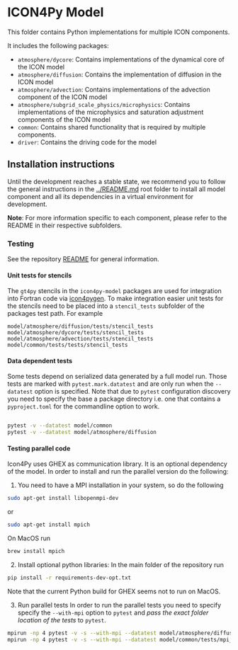 # ICON4Py Model

This folder contains Python implementations for multiple ICON components.

It includes the following packages:

- `atmosphere/dycore`: Contains implementations of the dynamical core of the ICON model
- `atmosphere/diffusion`: Contains the implementation of diffusion in the ICON model
- `atmosphere/advection`: Contains implementations of the advection component of the ICON model
- `atmosphere/subgrid_scale_physics/microphysics`: Contains implementations of the microphysics and saturation adjustment components of the ICON model
- `common`: Contains shared functionality that is required by multiple components.
- `driver`: Contains the driving code for the model

## Installation instructions

Until the development reaches a stable state, we recommend you to follow the general instructions in the [../README.md](../README.md) root folder to install all model component and all its dependencies in a virtual environment for development.

**Note**: For more information specific to each component, please refer to the README in their respective subfolders.

### Testing

See the repository [README](../README.md) for general information.

#### Unit tests for stencils

The `gt4py` stencils in the `icon4py-model` packages are used for integration into Fortran code
via [icon4pygen](../tools/src/icon4py/icon4pygen). To make integration easier
unit tests for the stencils need to be placed into
a `stencil_tests` subfolder of the packages test path. For example

```
model/atmosphere/diffusion/tests/stencil_tests
model/atmosphere/dycore/tests/stencil_tests
model/atmosphere/advection/tests/stencil_tests
model/common/tests/tests/stencil_tests
```

#### Data dependent tests

Some tests depend on serialized data generated by a full model run.
Those tests are marked with `pytest.mark.datatest` and are only run when the `--datatest`
option is specified. Note that due to `pytest` configuration discovery
you need to specify the base a package directory i.e. one that contains a `pyproject.toml` for the
commandline option to work.

```bash

pytest -v --datatest model/common
pytest -v --datatest model/atmosphere/diffusion
```

#### Testing parallel code

Icon4Py uses GHEX as communication library. It is an optional dependency of the model. In order to install and
run the parallel version do the following:

1. You need to have a MPI installation in your system, so do the following

```bash
sudo apt-get install libopenmpi-dev
```

or

```bash
sudo apt-get install mpich
```

On MacOS run

```bash
brew install mpich
```

2. Install optional python libraries:
   In the main folder of the repository run

```bash
pip install -r requirements-dev-opt.txt
```

Note that the current Python build for GHEX seems not to run on MacOS.

3. Run parallel tests
   In order to run the parallel tests you need to specify specify the `--with-mpi` option to `pytest`
   and _pass the exact folder location of the tests_ to `pytest`.

```bash
mpirun -np 4 pytest -v -s --with-mpi --datatest model/atmosphere/diffusion/diffusion_tests/mpi_tests/
mpirun -np 4 pytest -v -s --with-mpi --datatest model/common/tests/mpi_tests/
```
